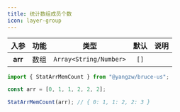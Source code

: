 ```yaml
---
title: 统计数组成员个数
icon: layer-group
---
```


入参|功能|类型|默认|说明
:-:|:-:|:-:|:-:|-
**arr**|数组|`Array<String/Number>`|`[]`

```js
import { StatArrMemCount } from "@yangzw/bruce-us";

const arr = [0, 1, 1, 2, 2, 2];

StatArrMemCount(arr); // { 0: 1, 1: 2, 2: 3 }
```